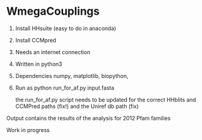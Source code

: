  # WmegaCouplings

1. Install HHsuite (easy to do in anaconda)
2. Install CCMpred 
3. Needs an internet connection
4. Written in python3
5. Dependencies numpy, matplotlib, biopython,
4. Run as 
   python run_for_af.py input.fasta
   
   the run_for_af.py script needs to be updated for the correct HHblits and CCMPred paths (fix!)
   and the Uniref db path (fix)

Output contains the results of the analysis for 2012 Pfam families

Work in progress
